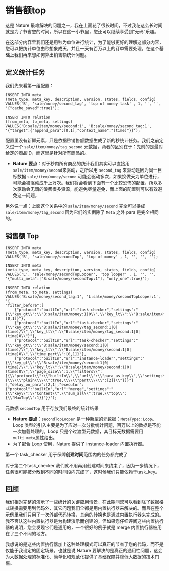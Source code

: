 # 销售额top

这是 Nature 最难解决的问题之一，我在上面花了很长时间，不过我花这么长时间就是为了节省您的时间，所以在这一小节里，您还可以继续享受到“无码”乐趣。

在这部分内容里我们还是用秒为单位进行统计，为了能够更好的理解这部分内容，您可以把统计单位由秒想象成天，并且一天有百万以上的订单需要处理。在这个基础上我们再来想如何算出销售额统计问题。

## 定义统计任务

我们先来看第一组配置：

```mssql
INSERT INTO meta
(meta_type, meta_key, description, version, states, fields, config)
VALUES('B', 'sale/money/second_tag', 'top of money task' , 1, '', '', '{"cache_saved":true}');

INSERT INTO relation
(from_meta, to_meta, settings)
VALUES('B:sale/item/money/second:1', 'B:sale/money/second_tag:1', '{"target":{"append_para":[0,1],"context_name":"(time)"}}');
```

配置里没有新鲜元素，只是依据秒销售额数据生成了新的秒统计任务。我们之前定义过一个 `sale/item/money/tag_second` 元数据，两者的区别在于：先前的是最对给定的商品ID，而这里是针对所有商品的。

- **Nature 要点**：对于秒内所有商品的统计我们其实可以直接用`sale/item/money/second`来驱动，之所以用 `second_tag` 来驱动是因为同一目标数据 `sale/item/money/second` 可能会驱动多次，如果换做天为单位进行，可能会被驱动成千上万次。我们将会看到下面有一个比较恐怖的配置，所以多次驱动会无谓的浪费很多资源，能避免尽量避免，而上面的配置则可以有效避免这一问题。

另外说一点：上面这个关系中的 `sale/item/money/second` 完全可以换成 `sale/item/money/tag_second` 因为它们的实例除了 `Meta` 之外 para 是完全相同的。

## 销售额 Top

```mysql
INSERT INTO meta
(meta_type, meta_key, description, version, states, fields, config)
VALUES('B', 'sale/money/secondTop', 'top of money' , 1, '', '', '');

INSERT INTO meta
(meta_type, meta_key, description, version, states, fields, config)
VALUES('L', 'sale/money/secondTopLooper', 'top looper' , 1, '', '', '{"multi_meta":["B:sale/money/secondTop:1"], "only_one":true}');

INSERT INTO relation
(from_meta, to_meta, settings)
VALUES('B:sale/money/second_tag:1', 'L:sale/money/secondTopLooper:1', '{
"filter_before":[
    {"protocol":"builtIn","url":"task-checker","settings":"{\\"key_gt\\":\\"B:sale/item/money:1|0\\",\\"key_lt\\":\\"B:sale/item/money:1|1\\",\\"time_part\\":[0,1]}"},
    {"protocol":"builtIn","url":"task-checker","settings":"{\\"key_gt\\":\\"B:sale/item/money/tag_second:1|0|(time)/\\",\\"key_lt\\":\\"B:sale/item/money/tag_second:1|0|(time)0\\"}"},
    {"protocol":"builtIn","url":"task-checker","settings":"{\\"key_gt\\":\\"B:sale/item/money/second:1|0|(time)/\\",\\"key_lt\\":\\"B:sale/item/money/second:1|0|(time)0\\",\\"time_part\\":[0,1]}"},
    {"protocol":"builtIn","url":"instance-loader","settings":"{\\"key_gt\\":\\"B:sale/item/money/second:1|0|(time)/\\",\\"key_lt\\":\\"B:sale/item/money/second:1|0|(time)0\\",\\"page_size\\":1,\\"filters\\":[{\\"protocol\\":\\"builtIn\\",\\"url\\":\\"para_as_key\\",\\"settings\\":\\"{\\\\\\"plain\\\\\\":true,\\\\\\"part\\\\\\":[2]}\\"}]}"}
],"delay_on_para":[2,1],"executor":{"protocol":"builtIn","url":"merge","settings":"{\\"key\\":\\"Content\\",\\"sum_all\\":true,\\"top\\":{\\"MaxTop\\":1}}"}}');
```

元数据 `secondTop` 用于存放我们最终的统计结果

- **Nature 要点**：`secondTopLooper` 是一种新型的元数据：`MetaType::Loop`。Loop 类型的引入主要是为了应对一次分批统计问题，百万以上的数据是不能一次加载处理的。Loop 只是个过渡型元数据，其目标元数据需要用 `multi_meta`属性给出。
- 为了配合 Loop 使用，Nature 提供了 instance-loader 内置执行器。





第一个 task_checker 用于保障**创建时间**范围内的任务都完成了

对于第二个task_checker 我们就不用再用创建时间来约束了，因为一步情况下，任务很可能被分散到不同的时间段内完成了，这时候我们只能依赖于task_key。



## 回顾

我们相对完整的演示了一些统计的关键应用情景，在此期间您可以看到除了数据格式转换需要用到代码外，其它问题我们全都是用内置执行器来解决的。而且在整个示例里我们只用了一次外部代码转换，其余的转换也是通过内置执行器来完成的。我不否认这些内置执行器是为构建演示而创建的，但如果您仔细评阅这些内置执行器的说明，您会发现它们是通用的，一个很好的例子就是 merge 内置执行器被用在了三个不同的地方。

我想说的是这些内置执行器加上这种处理模式可以真正的节省了您的代码，而不是仅能于我设定的固定场景。也就是说 Nature 要解决的是真正的通用性问题，这会为大数据处理的标准化、简单化和规范化提供了基础保障并降低大数据的技术门槛。